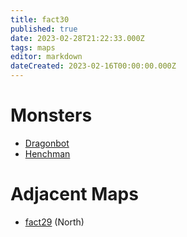 ```yaml
---
title: fact30
published: true
date: 2023-02-28T21:22:33.000Z
tags: maps
editor: markdown
dateCreated: 2023-02-16T00:00:00.000Z
---
```



# Monsters
 * [Dragonbot](/monsters/dragonbot)
 * [Henchman](/monsters/henchman)

# Adjacent Maps
 * [fact29](/maps/fact29) (North)
